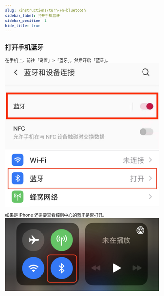 ```yaml
---
slug: /instructions/turn-on-bluetooth
sidebar_label: 打开手机蓝牙
sidebar_position: 1
hide_title: true
---
```


## 打开手机蓝牙
在手机上，前往「设置」>「蓝牙」，然后开启「蓝牙」。
![WechatIMG91](media/WechatIMG91.jpeg)
![IMG_E9FA95613756-1](media/IMG_E9FA95613756-1.jpeg)


如果是 iPhone 还需要查看控制中心的蓝牙是否打开。
![IMG_D9910E19C905-1](media/IMG_D9910E19C905-1.jpeg)
